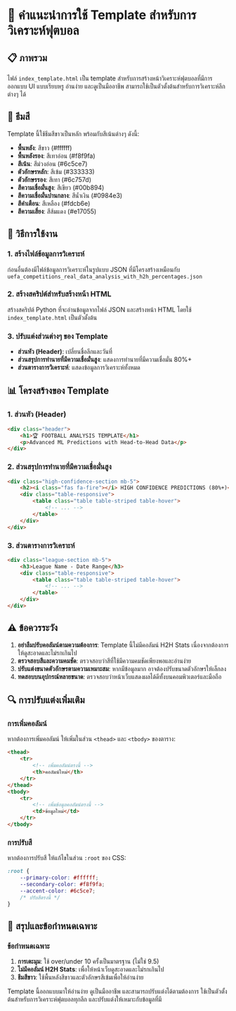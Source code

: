 # 🚀 คำแนะนำการใช้ Template สำหรับการวิเคราะห์ฟุตบอล

## 📋 ภาพรวม
ไฟล์ `index_template.html` เป็น template สำหรับการสร้างหน้าวิเคราะห์ฟุตบอลที่มีการออกแบบ UI แบบเรียบหรู อ่านง่าย และดูเป็นมืออาชีพ สามารถใช้เป็นตัวตั้งต้นสำหรับการวิเคราะห์ลีกต่างๆ ได้

## 🎨 ธีมสี
Template นี้ใช้ธีมสีขาวเป็นหลัก พร้อมกับสีเน้นต่างๆ ดังนี้:

- **พื้นหลัง**: สีขาว (#ffffff)
- **พื้นหลังรอง**: สีเทาอ่อน (#f8f9fa)
- **สีเน้น**: สีม่วงอ่อน (#6c5ce7)
- **ตัวอักษรหลัก**: สีเข้ม (#333333)
- **ตัวอักษรรอง**: สีเทา (#6c757d)
- **สีความเชื่อมั่นสูง**: สีเขียว (#00b894)
- **สีความเชื่อมั่นปานกลาง**: สีน้ำเงิน (#0984e3)
- **สีคำเตือน**: สีเหลือง (#fdcb6e)
- **สีความเสี่ยง**: สีส้มแดง (#e17055)

## 🔄 วิธีการใช้งาน

### 1. สร้างไฟล์ข้อมูลการวิเคราะห์
ก่อนอื่นต้องมีไฟล์ข้อมูลการวิเคราะห์ในรูปแบบ JSON ที่มีโครงสร้างเหมือนกับ `uefa_competitions_real_data_analysis_with_h2h_percentages.json`

### 2. สร้างสคริปต์สำหรับสร้างหน้า HTML
สร้างสคริปต์ Python ที่จะอ่านข้อมูลจากไฟล์ JSON และสร้างหน้า HTML โดยใช้ `index_template.html` เป็นตัวตั้งต้น

### 3. ปรับแต่งส่วนต่างๆ ของ Template
- **ส่วนหัว (Header)**: เปลี่ยนชื่อลีกและวันที่
- **ส่วนสรุปการทำนายที่มีความเชื่อมั่นสูง**: แสดงการทำนายที่มีความเชื่อมั่น 80%+
- **ส่วนตารางการวิเคราะห์**: แสดงข้อมูลการวิเคราะห์ทั้งหมด

## 📊 โครงสร้างของ Template

### 1. ส่วนหัว (Header)
```html
<div class="header">
    <h1>🏆 FOOTBALL ANALYSIS TEMPLATE</h1>
    <p>Advanced ML Predictions with Head-to-Head Data</p>
</div>
```

### 2. ส่วนสรุปการทำนายที่มีความเชื่อมั่นสูง
```html
<div class="high-confidence-section mb-5">
    <h2><i class="fas fa-fire"></i> HIGH CONFIDENCE PREDICTIONS (80%+)</h2>
    <div class="table-responsive">
        <table class="table table-striped table-hover">
            <!-- ... -->
        </table>
    </div>
</div>
```

### 3. ส่วนตารางการวิเคราะห์
```html
<div class="league-section mb-5">
    <h3>League Name - Date Range</h3>
    <div class="table-responsive">
        <table class="table table-striped table-hover">
            <!-- ... -->
        </table>
    </div>
</div>
```

## ⚠️ ข้อควรระวัง

1. **อย่าลืมปรับคอลัมน์ตามความต้องการ**: Template นี้ไม่มีคอลัมน์ H2H Stats เนื่องจากต้องการให้ดูสะอาดและไม่รกเกินไป
2. **ตรวจสอบสีและความคมชัด**: ตรวจสอบว่าสีที่ใช้มีความคมชัดเพียงพอและอ่านง่าย
3. **ปรับแต่งขนาดตัวอักษรตามความเหมาะสม**: หากมีข้อมูลมาก อาจต้องปรับขนาดตัวอักษรให้เล็กลง
4. **ทดสอบบนอุปกรณ์หลายขนาด**: ตรวจสอบว่าหน้าเว็บแสดงผลได้ดีทั้งบนคอมพิวเตอร์และมือถือ

## 🔍 การปรับแต่งเพิ่มเติม

### การเพิ่มคอลัมน์
หากต้องการเพิ่มคอลัมน์ ให้เพิ่มในส่วน `<thead>` และ `<tbody>` ของตาราง:

```html
<thead>
    <tr>
        <!-- เพิ่มคอลัมน์ตรงนี้ -->
        <th>คอลัมน์ใหม่</th>
    </tr>
</thead>
<tbody>
    <tr>
        <!-- เพิ่มข้อมูลคอลัมน์ตรงนี้ -->
        <td>ข้อมูลใหม่</td>
    </tr>
</tbody>
```

### การปรับสี
หากต้องการปรับสี ให้แก้ไขในส่วน `:root` ของ CSS:

```css
:root {
    --primary-color: #ffffff;
    --secondary-color: #f8f9fa;
    --accent-color: #6c5ce7;
    /* ปรับสีตรงนี้ */
}
```

## 📝 สรุปและข้อกำหนดเฉพาะ

### ข้อกำหนดเฉพาะ
1. **การเตะมุม**: ใช้ over/under 10 ครั้งเป็นมาตรฐาน (ไม่ใช่ 9.5)
2. **ไม่มีคอลัมน์ H2H Stats**: เพื่อให้หน้าเว็บดูสะอาดและไม่รกเกินไป
3. **ธีมสีขาว**: ใช้พื้นหลังสีขาวและตัวอักษรสีเข้มเพื่อให้อ่านง่าย

Template นี้ออกแบบมาให้อ่านง่าย ดูเป็นมืออาชีพ และสามารถปรับแต่งได้ตามต้องการ ใช้เป็นตัวตั้งต้นสำหรับการวิเคราะห์ฟุตบอลทุกลีก และปรับแต่งให้เหมาะกับข้อมูลที่มี
